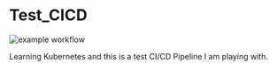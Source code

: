 # Test_CICD

![example workflow](https://github.com/jeffbuenting/Test_CICD/actions/workflows/CICD.yml/badge.svg)

Learning Kubernetes and this is a test CI/CD Pipeline I am playing with.